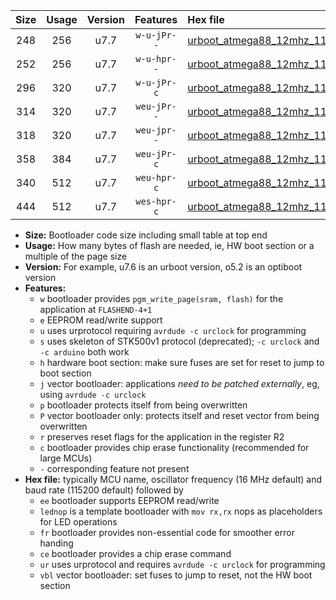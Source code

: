 |Size|Usage|Version|Features|Hex file|
|:-:|:-:|:-:|:-:|:--|
|248|256|u7.7|`w-u-jPr--`|[urboot_atmega88_12mhz_115200bps_lednop_ur_vbl.hex](https://raw.githubusercontent.com/stefanrueger/urboot.hex/main/mcus/atmega88/fcpu_12mhz/115200_bps/urboot_atmega88_12mhz_115200bps_lednop_ur_vbl.hex)|
|252|256|u7.7|`w-u-hpr--`|[urboot_atmega88_12mhz_115200bps_lednop_fr_ur.hex](https://raw.githubusercontent.com/stefanrueger/urboot.hex/main/mcus/atmega88/fcpu_12mhz/115200_bps/urboot_atmega88_12mhz_115200bps_lednop_fr_ur.hex)|
|296|320|u7.7|`w-u-jPr-c`|[urboot_atmega88_12mhz_115200bps_lednop_fr_ce_ur_vbl.hex](https://raw.githubusercontent.com/stefanrueger/urboot.hex/main/mcus/atmega88/fcpu_12mhz/115200_bps/urboot_atmega88_12mhz_115200bps_lednop_fr_ce_ur_vbl.hex)|
|314|320|u7.7|`weu-jPr--`|[urboot_atmega88_12mhz_115200bps_ee_lednop_ur_vbl.hex](https://raw.githubusercontent.com/stefanrueger/urboot.hex/main/mcus/atmega88/fcpu_12mhz/115200_bps/urboot_atmega88_12mhz_115200bps_ee_lednop_ur_vbl.hex)|
|318|320|u7.7|`weu-jpr--`|[urboot_atmega88_12mhz_115200bps_ee_lednop_fr_ur_vbl.hex](https://raw.githubusercontent.com/stefanrueger/urboot.hex/main/mcus/atmega88/fcpu_12mhz/115200_bps/urboot_atmega88_12mhz_115200bps_ee_lednop_fr_ur_vbl.hex)|
|358|384|u7.7|`weu-jPr-c`|[urboot_atmega88_12mhz_115200bps_ee_lednop_fr_ce_ur_vbl.hex](https://raw.githubusercontent.com/stefanrueger/urboot.hex/main/mcus/atmega88/fcpu_12mhz/115200_bps/urboot_atmega88_12mhz_115200bps_ee_lednop_fr_ce_ur_vbl.hex)|
|340|512|u7.7|`weu-hpr-c`|[urboot_atmega88_12mhz_115200bps_ee_lednop_fr_ce_ur.hex](https://raw.githubusercontent.com/stefanrueger/urboot.hex/main/mcus/atmega88/fcpu_12mhz/115200_bps/urboot_atmega88_12mhz_115200bps_ee_lednop_fr_ce_ur.hex)|
|444|512|u7.7|`wes-hpr-c`|[urboot_atmega88_12mhz_115200bps_ee_lednop_fr_ce.hex](https://raw.githubusercontent.com/stefanrueger/urboot.hex/main/mcus/atmega88/fcpu_12mhz/115200_bps/urboot_atmega88_12mhz_115200bps_ee_lednop_fr_ce.hex)|

- **Size:** Bootloader code size including small table at top end
- **Usage:** How many bytes of flash are needed, ie, HW boot section or a multiple of the page size
- **Version:** For example, u7.6 is an urboot version, o5.2 is an optiboot version
- **Features:**
  + `w` bootloader provides `pgm_write_page(sram, flash)` for the application at `FLASHEND-4+1`
  + `e` EEPROM read/write support
  + `u` uses urprotocol requiring `avrdude -c urclock` for programming
  + `s` uses skeleton of STK500v1 protocol (deprecated); `-c urclock` and `-c arduino` both work
  + `h` hardware boot section: make sure fuses are set for reset to jump to boot section
  + `j` vector bootloader: applications *need to be patched externally*, eg, using `avrdude -c urclock`
  + `p` bootloader protects itself from being overwritten
  + `P` vector bootloader only: protects itself and reset vector from being overwritten
  + `r` preserves reset flags for the application in the register R2
  + `c` bootloader provides chip erase functionality (recommended for large MCUs)
  + `-` corresponding feature not present
- **Hex file:** typically MCU name, oscillator frequency (16 MHz default) and baud rate (115200 default) followed by
  + `ee` bootloader supports EEPROM read/write
  + `lednop` is a template bootloader with `mov rx,rx` nops as placeholders for LED operations
  + `fr` bootloader provides non-essential code for smoother error handing
  + `ce` bootloader provides a chip erase command
  + `ur` uses urprotocol and requires `avrdude -c urclock` for programming
  + `vbl` vector bootloader: set fuses to jump to reset, not the HW boot section
